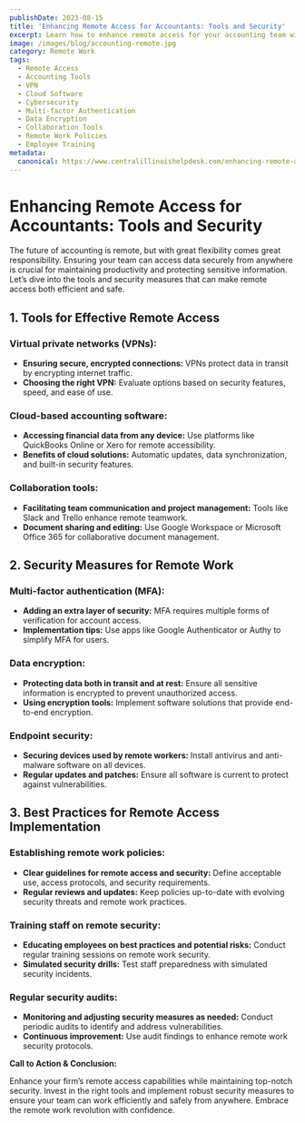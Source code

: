 ```yaml
---
publishDate: 2023-08-15
title: 'Enhancing Remote Access for Accountants: Tools and Security'
excerpt: Learn how to enhance remote access for your accounting team with the right tools and security measures to maintain productivity and data safety.
image: /images/blog/accounting-remote.jpg
category: Remote Work
tags:
  - Remote Access
  - Accounting Tools
  - VPN
  - Cloud Software
  - Cybersecurity
  - Multi-factor Authentication
  - Data Encryption
  - Collaboration Tools
  - Remote Work Policies
  - Employee Training
metadata:
  canonical: https://www.centralillinoishelpdesk.com/enhancing-remote-access-for-accountants-tools-and-security
---
```


# Enhancing Remote Access for Accountants: Tools and Security

The future of accounting is remote, but with great flexibility comes great responsibility. Ensuring your team can access data securely from anywhere is crucial for maintaining productivity and protecting sensitive information. Let’s dive into the tools and security measures that can make remote access both efficient and safe.

## 1. Tools for Effective Remote Access

### Virtual private networks (VPNs):

- **Ensuring secure, encrypted connections:** VPNs protect data in transit by encrypting internet traffic.
- **Choosing the right VPN:** Evaluate options based on security features, speed, and ease of use.

### Cloud-based accounting software:

- **Accessing financial data from any device:** Use platforms like QuickBooks Online or Xero for remote accessibility.
- **Benefits of cloud solutions:** Automatic updates, data synchronization, and built-in security features.

### Collaboration tools:

- **Facilitating team communication and project management:** Tools like Slack and Trello enhance remote teamwork.
- **Document sharing and editing:** Use Google Workspace or Microsoft Office 365 for collaborative document management.

## 2. Security Measures for Remote Work

### Multi-factor authentication (MFA):

- **Adding an extra layer of security:** MFA requires multiple forms of verification for account access.
- **Implementation tips:** Use apps like Google Authenticator or Authy to simplify MFA for users.

### Data encryption:

- **Protecting data both in transit and at rest:** Ensure all sensitive information is encrypted to prevent unauthorized access.
- **Using encryption tools:** Implement software solutions that provide end-to-end encryption.

### Endpoint security:

- **Securing devices used by remote workers:** Install antivirus and anti-malware software on all devices.
- **Regular updates and patches:** Ensure all software is current to protect against vulnerabilities.

## 3. Best Practices for Remote Access Implementation

### Establishing remote work policies:

- **Clear guidelines for remote access and security:** Define acceptable use, access protocols, and security requirements.
- **Regular reviews and updates:** Keep policies up-to-date with evolving security threats and remote work practices.

### Training staff on remote security:

- **Educating employees on best practices and potential risks:** Conduct regular training sessions on remote work security.
- **Simulated security drills:** Test staff preparedness with simulated security incidents.

### Regular security audits:

- **Monitoring and adjusting security measures as needed:** Conduct periodic audits to identify and address vulnerabilities.
- **Continuous improvement:** Use audit findings to enhance remote work security protocols.

**Call to Action & Conclusion:**

Enhance your firm’s remote access capabilities while maintaining top-notch security. Invest in the right tools and implement robust security measures to ensure your team can work efficiently and safely from anywhere. Embrace the remote work revolution with confidence.
